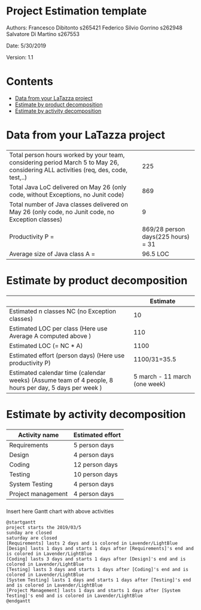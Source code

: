 # Project Estimation  template

Authors: Francesco Dibitonto s265421 Federico Silvio Gorrino s262948 Salvatore Di Martino s267553

Date: 5/30/2019

Version: 1.1

# Contents

- [Data from your LaTazza project](#data-from-your-latazza-project)
- [Estimate by product decomposition](#estimate-by-product-decomposition)
- [Estimate by activity decomposition ](#estimate-by-activity-decomposition)



# Data from your LaTazza project

###
|||
| ----------- | ------------------------------- | 
|         Total person hours  worked by your  team, considering period March 5 to May 26, considering ALL activities (req, des, code, test,..)    | 225  |             
|Total Java LoC delivered on May 26 (only code, without Exceptions, no Junit code) | 869 |
| Total number of Java classes delivered on May 26 (only code, no Junit code, no Exception classes)| 9 |
| Productivity P =| 869/28 person days(225 hours) =  31 |
|Average size of Java class A = | 96.5 LOC |

# Estimate by product decomposition



### 

|             | Estimate                        |             
| ----------- | ------------------------------- |  
| Estimated n classes NC (no Exception classes)  |          10                   |             
| Estimated LOC per class  (Here use Average A computed above )      |   110                         | 
| Estimated LOC (= NC * A) | 1100 |
| Estimated effort  (person days) (Here use productivity P)  |    1100/31=35.5                                  |      
| Estimated calendar time (calendar weeks) (Assume team of 4 people, 8 hours per day, 5 days per week ) |        5 march - 11 march (one week)             |               


# Estimate by activity decomposition



### 

|         Activity name    | Estimated effort    |             
| ----------- | ------------------------------- | 
| Requirements | 5 person days |
| Design | 4 person days |
| Coding | 12 person days |
| Testing | 10 person days |
| System Testing | 4 person days |
| Project management | 4 person days |


###
Insert here Gantt chart with above activities

```plantuml
@startgantt
project starts the 2019/03/5
sunday are closed
saturday are closed
[Requirements] lasts 2 days and is colored in Lavender/LightBlue
[Design] lasts 1 days and starts 1 days after [Requirements]'s end and is colored in Lavender/LightBlue
[Coding] lasts 3 days and starts 1 days after [Design]'s end and is colored in Lavender/LightBlue
[Testing] lasts 3 days and starts 1 days after [Coding]'s end and is colored in Lavender/LightBlue
[System Testing] lasts 1 days and starts 1 days after [Testing]'s end and is colored in Lavender/LightBlue
[Project Management] lasts 1 days and starts 1 days after [System Testing]'s end and is colored in Lavender/LightBlue
@endgantt
```

